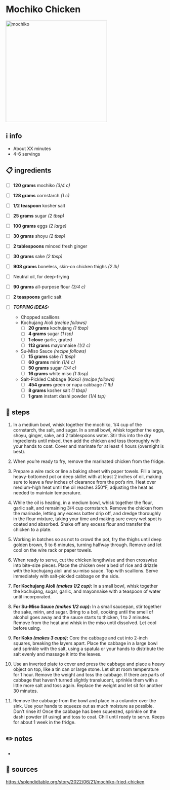 # Mochiko Chicken  
<img src="https://img.apmcdn.org/4cff87a47b8052b441ba93f9e4704ca9689e2d22/uncropped/16ef41-20220614-tor-mochiko-fried-chicken-webp2000.webp" alt="mochiko" width="320"/>  

## ℹ️ info  
* About XX minutes  
* 4-6 servings  

## 📋 ingredients  

- [ ] **120	grams**	mochiko *(3/4 c)*
- [ ] **128	grams**	cornstarch *(1 c)*
- [ ] **1/2	teaspoon**	kosher salt
- [ ] **25	grams**	sugar *(2 tbsp)*
- [ ] **100	grams**	eggs *(2 large)*
- [ ] **30	grams**	shoyu *(2 tbsp)*
- [ ] **2	tablespoons**	minced fresh ginger
- [ ] **30	grams**	sake *(2 tbsp)*
- [ ] **908	grams**	boneless, skin-on chicken thighs *(2 lb)*
- [ ] Neutral oil, for deep-frying
- [ ] **90	grams**	all-purpose flour *(3/4 c)*
- [ ] **2	teaspoons**	garlic salt

- [ ] ***TOPPING IDEAS:***  
	* Chopped scallions
	* Kochujang Aioli *(recipe follows)*
		- [ ] **20	grams**	kochujang *(1 tbsp)*
		- [ ] **4	grams**	sugar *(1 tsp)*
		- [ ] **1	clove**	garlic, grated
		- [ ] **113	grams**	mayonnaise *(1/2 c)*
	* Su-Miso Sauce *(recipe follows)*
		- [ ] **15	grams**	sake *(1 tbsp)*
		- [ ] **60	grams**	mirin *(1/4 c)*
		- [ ] **50	grams**	sugar *(1/4 c)*
		- [ ] **16	grams**	white miso *(1 tbsp)*
	* Salt-Pickled Cabbage (Koko) *(recipe follows)*
		- [ ] **454	grams**	green or napa cabbage *(1 lb)*
		- [ ] **8	grams**	kosher salt *(1 tbsp)*
		- [ ] **1	gram**	instant dashi powder *(1/4 tsp)*

## 🔪 steps  
1. In a medium bowl, whisk together the mochiko, 1/4 cup of the cornstarch, the salt, and sugar. In a small bowl, whisk together the eggs, shoyu, ginger, sake, and 2 tablespoons water. Stir this into the dry ingredients until mixed, then add the chicken and toss thoroughly with your hands to coat. Cover and marinate for at least 4 hours (overnight is best).

2. When you’re ready to fry, remove the marinated chicken from the fridge.

3. Prepare a wire rack or line a baking sheet with paper towels. Fill a large, heavy-bottomed pot or deep skillet with at least 2 inches of oil, making sure to leave a few inches of clearance from the pot’s rim. Heat over medium-high heat until the oil reaches 350°F, adjusting the heat as needed to maintain temperature.

4. While the oil is heating, in a medium bowl, whisk together the flour, garlic salt, and remaining 3/4 cup cornstarch. Remove the chicken from the marinade, letting any excess batter drip off, and dredge thoroughly in the flour mixture, taking your time and making sure every wet spot is coated and absorbed. Shake off any excess flour and transfer the chicken to a plate.

5. Working in batches so as not to crowd the pot, fry the thighs until deep golden brown, 5 to 6 minutes, turning halfway through. Remove and let cool on the wire rack or paper towels.

6. When ready to serve, cut the chicken lengthwise and then crosswise into bite-size pieces. Place the chicken over a bed of rice and drizzle with the kochujang aioli and su-miso sauce. Top with scallions. Serve immediately with salt-pickled cabbage on the side.

  

1. **For Kochujang Aioli *(makes 1/2 cup)*:** In a small bowl, whisk together the kochujang, sugar, garlic, and mayonnaise with a teaspoon of water until incorporated.

1. **For Su-Miso Sauce *(makes 1/2 cup)*:** In a small saucepan, stir together the sake, mirin, and sugar. Bring to a boil, cooking until the smell of alcohol goes away and the sauce starts to thicken, 1 to 2 minutes. Remove from the heat and whisk in the miso until dissolved. Let cool before using.

1. **For Koko *(makes 3 cups)*:** Core the cabbage and cut into 2-inch squares, breaking the layers apart. Place the cabbage in a large bowl and sprinkle with the salt, using a spatula or your hands to distribute the salt evenly and massage it into the leaves.
2. Use an inverted plate to cover and press the cabbage and place a heavy object on top, like a tin can or large stone. Let sit at room temperature for 1 hour. Remove the weight and toss the cabbage. If there are parts of cabbage that haven’t turned slightly translucent, sprinkle them with a little more salt and toss again. Replace the weight and let sit for another 30 minutes.
3. Remove the cabbage from the bowl and place in a colander over the sink. Use your hands to squeeze out as much moisture as possible. Don’t rinse it! Once the cabbage has been squeezed, sprinkle on the dashi powder (if using) and toss to coat. Chill until ready to serve. Keeps for about 1 week in the fridge.

## ✏️ notes  
* 

## 🔗 sources  
https://splendidtable.org/story/2022/06/21/mochiko-fried-chicken  
